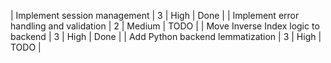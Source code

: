 | Implement session management             | 3                        | High     | Done |
| Implement error handling and validation  | 2                        | Medium   | TODO |
| Move Inverse Index logic to backend      | 3                        | High     | Done |
| Add Python backend lemmatization         | 3                        | High     | TODO |

